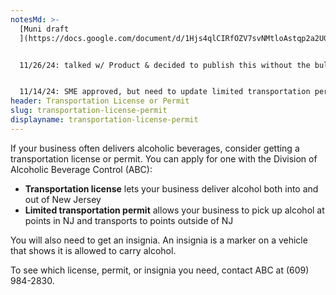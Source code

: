 ```yaml
---
notesMd: >-
  [Muni draft
  ](https://docs.google.com/document/d/1Hjs4qlCIRfOZV7svNMtloAstqp2a2UGJBt5XNnbbfao/edit?usp=sharing)


  11/26/24: talked w/ Product & decided to publish this without the bullet points for now until we hear back from SMEs. Regina will need to review the "limited transportation permit" description. 


  11/14/24: SME approved, but need to update limited transportation permit description. needs content review. 
header: Transportation License or Permit
slug: transportation-license-permit
displayname: transportation-license-permit
---
```

If your business often delivers alcoholic beverages, consider getting a transportation license or permit. You can apply for one with the Division of Alcoholic Beverage Control (ABC):

* **Transportation license** lets your business deliver alcohol both into and out of New Jersey
* **Limited transportation permit** allows your business to pick up alcohol at points in NJ and transports to points outside of NJ

You will also need to get an insignia. An insignia is a marker on a vehicle that shows it is allowed to carry alcohol.

To see which license, permit, or insignia you need, contact ABC at (609) 984-2830.